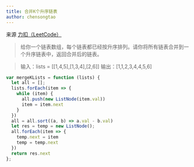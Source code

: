```yaml
---
title: 合并K个升序链表
author: chensongtao
---
```


来源 [力扣（LeetCode）](https://leetcode-cn.com/problems/merge-k-sorted-lists/)

> 给你一个链表数组，每个链表都已经按升序排列。请你将所有链表合并到一个升序链表中，返回合并后的链表。

> 输入：lists = [[1,4,5],[1,3,4],[2,6]]
> 输出：[1,1,2,3,4,4,5,6]

```js
var mergeKLists = function (lists) {
  let all = [];
  lists.forEach(item => {
    while (item) {
      all.push(new ListNode(item.val))
      item = item.next
    }
  })
  all = all.sort((a, b) => a.val - b.val)
  let res = temp = new ListNode();
  all.forEach(item => {
    temp.next = item
    temp = temp.next
  })
  return res.next
};
```


